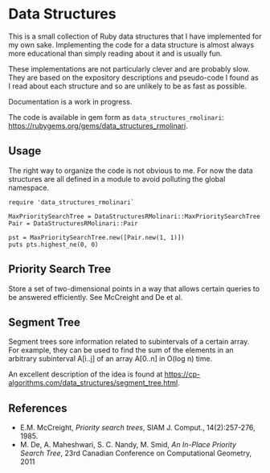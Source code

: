 # Data Structures

This is a small collection of Ruby data structures that I have implemented for my own sake. Implementing the code for a data
structure is almost always more educational than simply reading about it and is usually fun.

These implementations are not particularly clever and are probably slow. They are based on the expository descriptions and
pseudo-code I found as I read about each structure and so are unlikely to be as fast as possible.

Documentation is a work in progress.

The code is available in gem form as `data_structures_rmolinari`: https://rubygems.org/gems/data_structures_rmolinari.

## Usage

The right way to organize the code is not obvious to me. For now the data structures are all defined in a module to avoid polluting
the global namespace.
```
require 'data_structures_rmolinari`

MaxPrioritySearchTree = DataStructuresRMolinari::MaxPrioritySearchTree
Pair = DataStructuresRMolinari::Pair

pst = MaxPrioritySearchTree.new([Pair.new(1, 1)])
puts pts.highest_ne(0, 0)
```

## Priority Search Tree

Store a set of two-dimensional points in a way that allows certain queries to be answered efficiently. See McCreight and De et al.

## Segment Tree

Segment trees sore information related to subintervals of a certain array. For example, they can be used to find the sum of the
elements in an arbitrary subinterval A[i..j] of an array A[0..n] in O(log n) time.

An excellent description of the idea is found at https://cp-algorithms.com/data_structures/segment_tree.html.

## References
- E.M. McCreight, _Priority search trees_, SIAM J. Comput., 14(2):257-276, 1985.
- M. De, A. Maheshwari, S. C. Nandy, M. Smid, _An In-Place Priority Search Tree_, 23rd Canadian Conference on Computational Geometry, 2011
